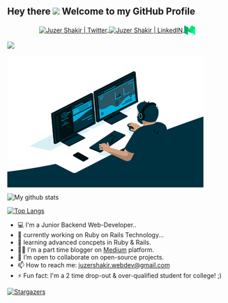 ## Hey there <img src="https://media.giphy.com/media/hvRJCLFzcasrR4ia7z/giphy.gif" width="25px"> Welcome to my GitHub Profile

<div align = "center">
<a id="social-links" href="https://twitter.com/juzer_shakir" >
  <img align="center" alt="Juzer Shakir | Twitter" width="25px" src="https://raw.githubusercontent.com/peterthehan/peterthehan/master/assets/twitter.svg"/>
</a>

<a id="social-links" href="https://www.linkedin.com/in/juzershakir/">
  <img align="center" alt="Juzer Shakir | LinkedIN" width="25px" src="https://raw.githubusercontent.com/peterthehan/peterthehan/master/assets/linkedin.svg" />
</a>

<a id="social-links" href="https://juzer-shakir.medium.com/">
  <img align="center" alt="Juzer Shakir | Medium" width="25px" src="https://github.com/JuzerShakir/JuzerShakir/blob/main//medium_logo.png" />
</a>
</div>


![](https://visitor-badge.glitch.me/badge?page_id=juzershakir)

<img align="center" src="https://github.com/JuzerShakir/JuzerShakir/blob/main/github_header.gif" height = 300 width = 450/>

![My github stats](https://github-readme-stats.vercel.app/api?username=JuzerShakir&count_private=true&show_icons=true&theme=github_dark&hide_border=1&cache_seconds=1800&include_all_commits=1&custom_title=GitHub-Status)

[![Top Langs](https://github-readme-stats.vercel.app/api/top-langs/?username=JuzerShakir&theme=github_dark&hide_border=1&langs_count=10)](https://github.com/JuzerShakir/github-readme-stats)

<!--
- 💬 Ask me about ...
- 😄 Pronouns: ...
[![Dev.to](https://github-readme-stats.vercel.app/api/pin/?username=thepracticaldev&repo=dev.to)](https://github.com/thepracticaldev/dev.to)

-->

- 💻 I'm a Junior Backend Web-Developer..
- 🔭 currently working on Ruby on Rails Technology...
- 🌱 learning advanced concpets in Ruby & Rails.
- ✍🏻 I'm a part time blogger on [Medium](https://juzer-shakir.medium.com/) platform.
- 👯 I’m open to collaborate on open-source projects.
- 📫 How to reach me: [juzershakir.webdev@gmail.com](mailto:juzershakir.webdev@gmail.com)
- ⚡ Fun fact: I'm a 2 time drop-out & over-qualified student for college! ;)

[![Stargazers](https://reporoster.com/stars/dark/JuzerShakir/JuzerShakir)](https://github.com/JuzerShakir/JuzerShakir/stargazers)
